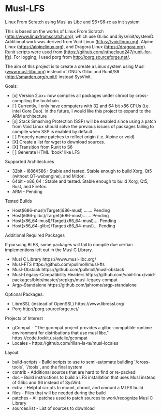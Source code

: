 # Musl-LFS
Linux From Scratch using Musl as Libc and S6+S6-rc as init system

This is based on the works of Linux From Scratch (http://www.linuxfromscratch.org), which use GLibc and SysVinit/systemD. Additional work was derived from Void Linux (https://voidlinux.org), Alpine Linux (https://alpinelinux.org), and Dragora Linux (https://dragora.org). Runit scripts were used from (https://github.com/inthecloud247/runit-for-lfs). For logging, I used porg from http://porg.sourceforge.net/.

The aim of this project is to create a create a Linux system using Musl (www.musl-libc.org) instead of GNU's Glibc and Runit/S6 (http://smarden.org/runit/) instead SysVinit.

Goals:
<ul>
<li> [x] Version 2.xx+ now compiles all packages under chroot by cross-compiling the toolchain. </li>
<li> [ ] Currently, I only have computers with 32 and 64 bit x86 CPUs (i.e. Intel Core Duo). In the future, I would like this project to expand to the ARM architecture </li>
<li> [x] Stack Smashing Protection (SSP) will be enabled since using a patch from Void Linux should solve the previous issues of packages failing to compile when SSP is enabled by default.
<li> [ ] Properly name patches to reflect origin (i.e. Alpine or void) </li>
<li> [X] Create a list for wget to download sources.
<li> [X] Transition from Runit to S6 </li>
<li> [ ] Generate HTML 'book' like LFS</li>
</ul>

Supported Architectures
<ul>
<li>32bit - i686/i586 : Stable and tested. Stable enough to build Xorg, Qt5 (without QT-webengine), and Midori.</li>
<li>64bit - x86_64 : Stable and tested. Stable enough to build Xorg, Qt5, Rust, and Firefox.
<li>ARM - Pending 
</ul>

Tested Builds
<ul>
  <li> Host(i686-musl)/Target(i686-musl) ....... Pending
  <li> Host(i686-glibc)/Target(i686-musl)....... Pending
  <li> Host(x86_64-musl)/Target(x86_64-musl).... Pending
  <li> Host(x86_64-glibc)/Target(x86_64-musl)... Pending
</ul>

Additional Required Packages 

If pursuing BLFS, some packages will fail to compile due certian implementions left out in the Musl C Library.

<ul>
<li>Musl C Library
https://www.musl-libc.org/</li>

<li>Musl-FTS 
https://github.com/pullmoll/musl-fts</li>

<li>Musl-Obstack
https://github.com/pullmoll/musl-obstack</li>

<li>Musl-Legacy-Compatibility Headers
https://github.com/void-linux/void-packages/blob/master/srcpkgs/musl-legacy-compat </li>

<li>Argp-Standalone
https://github.com/jahrome/argp-standalone</li>
</ul>

Optional Packages:
<ul>
<li>LibreSSL (instead of OpenSSL)
https://www.libressl.org/</li>

<li>Porg
http://porg.sourceforge.net/</li>
</ul>
Projects of Interest

<ul>
<li>gCompat - "The gcompat project provides a glibc-compatible runtime environment for distributions that use musl libc."
https://code.foxkit.us/adelie/gcompat</li>
  <li> Locales - https://github.com/rilian-la-te/musl-locales </li>
</ul>

Layout

<ul>
  <li>build-scripts - Build scripts to use to semi-automate building `/cross-tools`, `/tools`, and the final system</li>
  <li>contrib - Additional sources that are hard to find or re-packed
  <li>doc - Build instructions to build a LFS installation that uses Musl instead of Glibc and S6 instead of SysVint.</li>
  <li>extra - Helpful scripts to mount, chroot, and umount a MLFS build.</li>
  <li>files - Files that will be needed during the build</li>
  <li>patches - All patches used to patch sources to work/recognize Musl C Library</li>
  <li>sources.list - List of sources to download
</ul>
